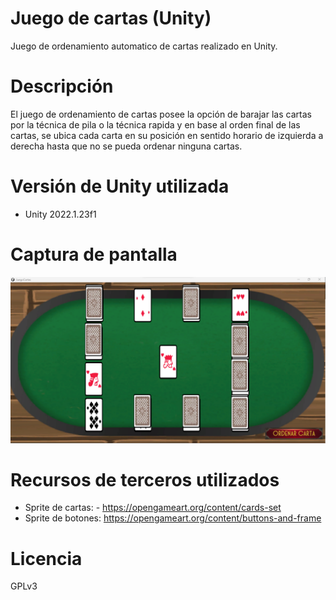 # Juego de cartas (Unity)
Juego de ordenamiento automatico de cartas realizado en Unity.
# Descripción
El juego de ordenamiento de cartas posee la opción de barajar las cartas por la técnica de pila o la técnica rapida y en base al orden final de las cartas, se ubica cada carta en su posición en sentido horario de izquierda a derecha hasta que no se pueda ordenar ninguna cartas.
# Versión de Unity utilizada
- Unity 2022.1.23f1
# Captura de pantalla
![imagen](./Readme_Screenshot.png)
# Recursos de terceros utilizados
- Sprite de cartas: - https://opengameart.org/content/cards-set
- Sprite de botones: https://opengameart.org/content/buttons-and-frame
# Licencia
GPLv3
